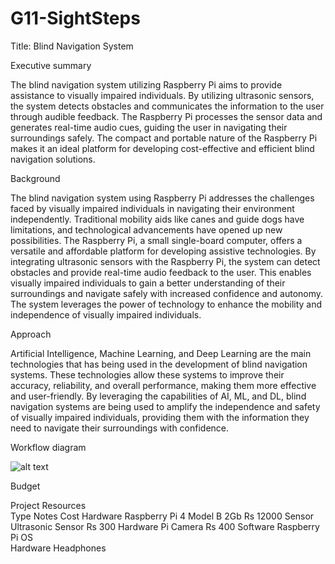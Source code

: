 # G11-SightSteps

Title: Blind Navigation System

Executive summary

The blind navigation system utilizing Raspberry Pi aims to provide assistance to visually impaired individuals. By utilizing ultrasonic sensors, the system detects obstacles and communicates the information to the user through audible feedback. The Raspberry Pi processes the sensor data and generates real-time audio cues, guiding the user in navigating their surroundings safely. The compact and portable nature of the Raspberry Pi makes it an ideal platform for developing cost-effective and efficient blind navigation solutions.

Background

The blind navigation system using Raspberry Pi addresses the challenges faced by visually impaired individuals in navigating their environment independently. Traditional mobility aids like canes and guide dogs have limitations, and technological advancements have opened up new possibilities. The Raspberry Pi, a small single-board computer, offers a versatile and affordable platform for developing assistive technologies. By integrating ultrasonic sensors with the Raspberry Pi, the system can detect obstacles and provide real-time audio feedback to the user. This enables visually impaired individuals to gain a better understanding of their surroundings and navigate safely with increased confidence and autonomy. The system leverages the power of technology to enhance the mobility and independence of visually impaired individuals.


Approach

Artificial Intelligence, Machine Learning, and Deep Learning are the main technologies that has being used in the development of blind navigation systems. These technologies allow these systems to improve their accuracy, reliability, and overall performance, making them more effective and user-friendly. By leveraging the capabilities of AI, ML, and DL, blind navigation systems are being used to amplify the independence and safety of visually impaired individuals, providing them with the information they need to navigate their surroundings with confidence.


Workflow diagram

![alt text]()


Budget

Project Resources	
Type	                         Notes	         	                     Cost
Hardware	                   Raspberry Pi 4 Model B 2Gb	               Rs 12000
Sensor	 	                   Ultrasonic Sensor	                       Rs 300
Hardware		                 Pi Camera	                               Rs 400
Software		                 Raspberry Pi OS	
Hardware		                 Headphones	

